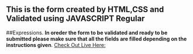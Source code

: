 ## This is the form created by  HTML,CSS and Validated using JAVASCRIPT Regular
##Expressions.
**In oreder the form to be validated and ready to be submitted please make sure that all the fields are filled depending on the instructions given**.
[Check Out Live Here:](https://benk1.github.io/project_4/) 

